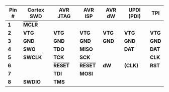 | **Pin #** | **Cortex SWD**                                         | **AVR JTAG**                                            | **AVR ISP**                                             | **AVR dW** | **UPDI (PDI)** | **TPI** |
| --------- | ------------------------------------------------------ | ------------------------------------------------------- | ------------------------------------------------------- | ---------- | -------------- | ------- |
| **1**     | **<span style="text-decoration:overline">MCLR</span>** |                                                         |                                                         |            |                |         |
| **2**     | **VTG**                                                | **VTG**                                                 | **VTG**                                                 | **VTG**    | **VTG**        | **VTG** |
| **3**     | **GND**                                                | **GND**                                                 | **GND**                                                 | **GND**    | **GND**        | **GND** |
| **4**     | **SWO**                                                | **TDO**                                                 | **MISO**                                                |            | **DAT**        | **DAT** |
| **5**     | **SWCLK**                                              | **TCK**                                                 | **SCK**                                                 |            |                | **CLK** |
| **6**     |                                                        | **<span style="text-decoration:overline">RESET</span>** | **<span style="text-decoration:overline">RESET</span>** | **dW**     | **(CLK)**      | **RST** |
| **7**     |                                                        | **TDI**                                                 | **MOSI**                                                |            |                |         |
| **8**     | **SWDIO**                                              | **TMS**                                                 |                                                         |            |                |         |
